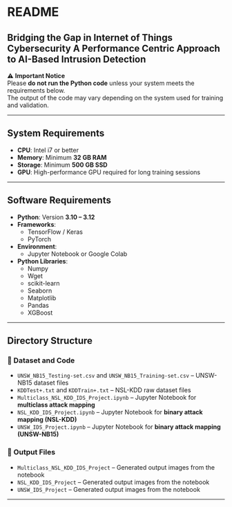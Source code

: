 # README

## Bridging the Gap in Internet of Things Cybersecurity A Performance Centric Approach to AI-Based Intrusion Detection

⚠️ **Important Notice**  
Please **do not run the Python code** unless your system meets the requirements below.  
The output of the code may vary depending on the system used for training and validation.  

---

## System Requirements
- **CPU**: Intel i7 or better  
- **Memory**: Minimum **32 GB RAM**  
- **Storage**: Minimum **500 GB SSD**  
- **GPU**: High-performance GPU required for long training sessions  

---

## Software Requirements
- **Python**: Version **3.10 – 3.12**  
- **Frameworks**:  
  - TensorFlow / Keras  
  - PyTorch  
- **Environment**:  
  - Jupyter Notebook or Google Colab  
- **Python Libraries**:  
  - Numpy  
  - Wget  
  - scikit-learn  
  - Seaborn  
  - Matplotlib  
  - Pandas  
  - XGBoost  

---

## Directory Structure

### 📂 Dataset and Code
- `UNSW_NB15_Testing-set.csv` and `UNSW_NB15_Training-set.csv` – UNSW-NB15 dataset files  
- `KDDTest+.txt` and `KDDTrain+.txt` – NSL-KDD raw dataset files  
- `Multiclass_NSL_KDD_IDS_Project.ipynb` – Jupyter Notebook for **multiclass attack mapping**  
- `NSL_KDD_IDS_Project.ipynb` – Jupyter Notebook for **binary attack mapping (NSL-KDD)**  
- `UNSW_IDS_Project.ipynb` – Jupyter Notebook for **binary attack mapping (UNSW-NB15)**  

### 📂 Output Files
- `Multiclass_NSL_KDD_IDS_Project` – Generated output images from the notebook  
- `NSL_KDD_IDS_Project` – Generated output images from the notebook  
- `UNSW_IDS_Project` – Generated output images from the notebook  

---